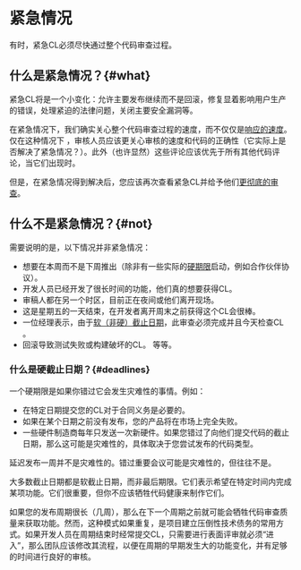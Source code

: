 # 紧急情况
有时，紧急CL必须尽快通过整个代码审查过程。


## 什么是紧急情况？{#what}

紧急CL将是一个小变化：允许主要发布继续而不是回滚，修复显着影响用户生产的错误，处理紧迫的法律问题，关闭主要安全漏洞等。

在紧急情况下，我们确实关心整个代码审查过程的速度，而不仅仅是[响应的速度]((reviewer/speed.md))。仅在这种情况下 ，审核人员应该更关心审核的速度和代码的正确性（它实际上是否解决了紧急情况？）。此外（也许显然）这些评论应该优先于所有其他代码评论，当它们出现时。

但是，在紧急情况得到解决后，您应该再次查看紧急CL并给予他们[更彻底的审查]((reviewer/looking-for.md))。


## 什么不是紧急情况？{#not}

需要说明的是，以下情况并非紧急情况：

- 想要在本周而不是下周推出（除非有一些实际的[硬期限](#deadlines)启动，例如合作伙伴协议）。
- 开发人员已经开发了很长时间的功能，他们真的想要获得CL。
- 审稿人都在另一个时区，目前正在夜间或他们离开现场。
- 这是星期五的一天结束，在开发者离开周末之前获得这个CL会很棒。
- 一位经理表示，由于[软（非硬）截止日期](#deadlines)，此审查必须完成并且今天检查CL 。
- 回滚导致测试失败或构建破坏的CL。
等等。

### 什么是硬截止日期？{#deadlines} 
一个硬期限是如果你错过它会发生灾难性的事情。例如：

- 在特定日期提交您的CL对于合同义务是必要的。
- 如果在某个日期之前没有发布，您的产品将在市场上完全失败。
- 一些硬件制造商每年只发送一次新硬件。如果您错过了向他们提交代码的截止日期，那么这可能是灾难性的，具体取决于您尝试发布的代码类型。

延迟发布一周并不是灾难性的。错过重要会议可能是灾难性的，但往往不是。

大多数截止日期都是软截止日期，而非最后期限。它们表示希望在特定时间内完成某项功能。它们很重要，但你不应该牺牲代码健康来制作它们。

如果您的发布周期很长（几周），那么在下一个周期之前就可能会牺牲代码审查质量来获取功能。然而，这种模式如果重复，是项目建立压倒性技术债务的常用方式。如果开发人员在周期结束时经常提交CL，只需要进行表面评审就必须“进入”，那么团队应该修改其流程，以便在周期的早期发生大的功能变化，并有足够的时间进行良好的审核。
